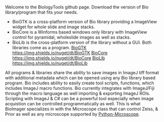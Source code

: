 Welcome to the BiologyTools github page. Download the version of Bio library/program that fits your needs. 
- BioGTK is a cross-platform version of Bio library providing a ImageView widget for whole slide and image stacks.
- BioCore is a Winforms based windows only library with ImageView control for pyramidal, wholeslide images as well as stacks. 
- BioLib is the cross-platform version of the library without a GUI.
Both libraries come as a program.
[BioGTK](https://github.com/BiologyTools/BioGTK/releases) https://img.shields.io/nuget/dt/BioGTK
[BioCore](https://github.com/BiologyTools/BioCore/releases) https://img.shields.io/nuget/dt/BioCore 
[BioLib](https://img.shields.io/nuget/dt/BioLib) https://img.shields.io/nuget/dt/BioLib

All programs & libraries share the ability to save images in ImageJ tiff format with additional metadata which can be opened using any Bio library based program. Bio includes ability to easily create tool scripts, functions, which includes ImageJ macro functions. Bio currently integrates with ImageJ/Fiji through the macro language as well importing & exporting ImageJ ROIs. Scripting with ImageJ & C# can be a powerful tool especially when image acquistion can be controlled programmatically as well. This is what BioImager specializes in with the Microscope class that can control Zeiss, & Prior as well as any microscope supported by [Python-Microscope](https://github.com/python-microscope/microscope).
